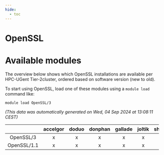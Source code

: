 ```yaml
---
hide:
  - toc
---
```


OpenSSL
=======

# Available modules


The overview below shows which OpenSSL installations are available per HPC-UGent Tier-2cluster, ordered based on software version (new to old).

To start using OpenSSL, load one of these modules using a `module load` command like:

```shell
module load OpenSSL/3
```

*(This data was automatically generated on Wed, 04 Sep 2024 at 13:08:11 CEST)*  

| |accelgor|doduo|donphan|gallade|joltik|shinx|skitty|
| :---: | :---: | :---: | :---: | :---: | :---: | :---: | :---: |
|OpenSSL/3|x|x|x|x|x|x|x|
|OpenSSL/1.1|x|x|x|x|x|-|x|
